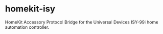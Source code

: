 homekit-isy
===========

HomeKit Accessory Protocol Bridge for the Universal Devices ISY-99i home automation controller.

